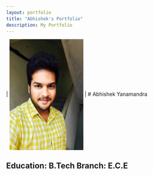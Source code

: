 ```yaml
---
layout: portfolio
title: "Abhishek's Portfolio"
description: My Portfolio
---
```

| <img align='center' src="./assets/portfolio_image.JPG" width="200" height="300"/> | # Abhishek Yanamandra
## Education: B.Tech Branch: E.C.E


